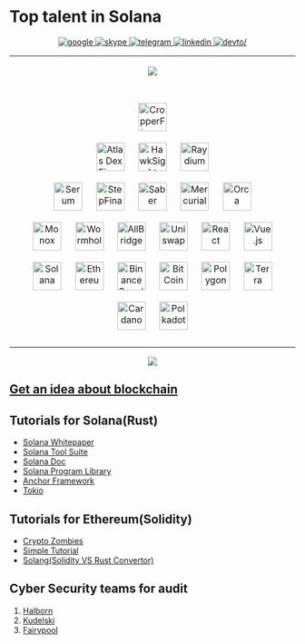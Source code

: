# Top talent in Solana

<div align="center">
  <a href="mailto:softwareangel30@gmail.com" target="_blank">
    <img src="https://img.shields.io/badge/google-%2300acee.svg?&amp;style=for-the-badge&amp;logo=google&amp;logoColor=white" alt="google">
  </a>
  <a href="https://join.skype.com/invite/UnRW1QAcIeCS" target="_blank">
    <img src="https://img.shields.io/badge/skype-%232E87FB.svg?&amp;style=for-the-badge&amp;logo=skype&amp;logoColor=white" alt="skype">
  </a>
  <a href="https://t.me/zhaohuili0210" target="_blank">
    <img src="https://img.shields.io/badge/telegram-%231E77B5.svg?&amp;style=for-the-badge&amp;logo=telegram&amp;logoColor=white" alt="telegram"/>
  </a>
  <a href="https://www.linkedin.com/in/zhaohui-li-1a2b12214" target="_blank">
    <img src="https://img.shields.io/badge/linkedin-%231E77B5.svg?&style=for-the-badge&logo=linkedin&logoColor=white" alt="linkedin"/>
  </a>
  <a href="https://dev.to/itprince" target="_blank">
    <img src=https://img.shields.io/badge/dev.to-%2308090A.svg?&style=for-the-badge&logo=dev.to&logoColor=white alt=devto/>
  </a>
</div>
<table>
<tr><td>
<p align="center">  
<a href = "https://github.com/IT-Prince?tab=repositories">
<img src = 'https://github.com/IT-Prince/IT-Prince/blob/main/assets/banner.jpeg'>
</a>
</p>
</td></tr>
<tr><td valign="top" width="100%"'>
<p align="center">  
<img style="margin: 10px" src="https://s2.coinmarketcap.com/static/img/coins/64x64/11387.png" alt="CropperFinance" height="50" />  
<br>
<img style="margin: 10px" src="https://s2.coinmarketcap.com/static/img/coins/64x64/17418.png" alt="Atlas Dex Finance" height="50" />  
<img style="margin: 10px" src="https://s2.coinmarketcap.com/static/img/coins/64x64/9528.png" alt="HawkSight" height="50" />  
<img style="margin: 10px" src="https://s2.coinmarketcap.com/static/img/coins/64x64/8526.png" alt="Raydium" height="50" />  
<br/>
<img style="margin: 10px" src="https://s2.coinmarketcap.com/static/img/coins/64x64/6187.png" alt="Serum" height="50" />  
<img style="margin: 10px" src="https://s2.coinmarketcap.com/static/img/coins/64x64/9443.png" alt="StepFinance" height="50" />  
<img style="margin: 10px" src="https://s2.coinmarketcap.com/static/img/coins/64x64/11181.png" alt="Saber" height="50" />  
<img style="margin: 10px" src="https://s2.coinmarketcap.com/static/img/coins/64x64/9549.png" alt="Mercurial" height="50" />  
<img style="margin: 10px" src="https://s2.coinmarketcap.com/static/img/coins/64x64/11165.png" alt="Orca" height="50" />
<br>
<img  style="margin: 10px" src="https://s2.coinmarketcap.com/static/img/coins/64x64/15181.png" height="50" alt="Monox">
<img  style="margin: 10px" src="https://s2.coinmarketcap.com/static/img/coins/64x64/7633.png" height="50" alt="Wormhole">
<img  style="margin: 10px" src="https://s2.coinmarketcap.com/static/img/coins/64x64/12212.png" height="50" alt="AllBridge">
<img style="margin: 10px" src="https://s2.coinmarketcap.com/static/img/coins/64x64/7083.png" alt="Uniswap" height="50" />  
<img style="margin: 10px" src="https://profilinator.rishav.dev/skills-assets/react-original-wordmark.svg" alt="React" height="50" />  
<img style="margin: 10px" src="https://profilinator.rishav.dev/skills-assets/vuejs-original-wordmark.svg" alt="Vue.js" height="50" />
<br/>
<img style="margin: 10px" src="https://s2.coinmarketcap.com/static/img/coins/64x64/5426.png" alt="Solana" height="50" />  
<img style="margin: 10px" src="https://s2.coinmarketcap.com/static/img/coins/64x64/1027.png" alt="Ethereum" height="50" />  
<img style="margin: 10px" src="https://s2.coinmarketcap.com/static/img/coins/64x64/1839.png" alt="BinanceSmartChain" height="50" />  
<img style="margin: 10px" src="https://s2.coinmarketcap.com/static/img/coins/64x64/1.png" alt="BitCoin" height="50" />  
<img style="margin: 10px" src="https://s2.coinmarketcap.com/static/img/coins/64x64/3890.png" alt="Polygon" height="50" />  
<img style="margin: 10px" src="https://s2.coinmarketcap.com/static/img/coins/64x64/4172.png" alt="Terra" height="50" />  
<img style="margin: 10px" src="https://s2.coinmarketcap.com/static/img/coins/64x64/2010.png" alt="Cardano" height="50" />  
<img style="margin: 10px" src="https://s2.coinmarketcap.com/static/img/coins/64x64/6636.png" alt="Polkadot" height="50" />  
<br>

</p>
</td></tr></table>

<p align="center">
    <img src="https://github-profile-trophy.vercel.app/?username=bpceee&column=7&theme=onedark"/>
</p>

## [Get an idea about blockchain](https://github.com/yjjnls/awesome-blockchain)
## Tutorials for Solana(Rust)
- [Solana Whitepaper](https://solana.com/solana-whitepaper.pdf)
- [Solana Tool Suite](https://docs.solana.com/cli/install-solana-cli-tools)
- [Solana Doc](https://docs.solana.com/)
- [Solana Program Library](https://github.com/solana-labs/solana-program-library)
- [Anchor Framework](https://github.com/project-serum/anchor)
- [Tokio](https://tokio.rs/)


## Tutorials for Ethereum(Solidity)
- [Crypto Zombies](https://github.com/ethereum-cph/Cryptozombies)
- [Simple Tutorial](https://github.com/MarkCWirt/ethereum-tutorial)
- [Solang(Solidity VS Rust Convertor)](https://github.com/hyperledger-labs/solang/releases/tag/v0.1.9)

## Cyber Security teams for audit

1. [Halborn](https://halborn.com/)
1. [Kudelski](https://kudelskisecurity.com/)
1. [Fairypool](https://www.isleofskye.com/skye-guide/top-ten-skye-walks/fairy-pools)
